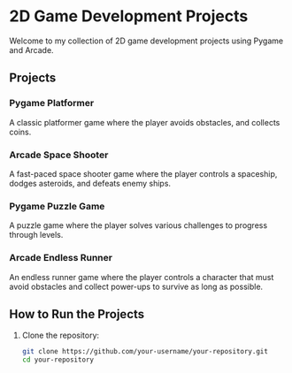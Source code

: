 # 2D Game Development Projects

Welcome to my collection of 2D game development projects using Pygame and Arcade.

## Projects

### Pygame Platformer

A classic platformer game where the player avoids obstacles, and collects coins.

### Arcade Space Shooter

A fast-paced space shooter game where the player controls a spaceship, dodges asteroids, and defeats enemy ships.

### Pygame Puzzle Game

A puzzle game where the player solves various challenges to progress through levels.

### Arcade Endless Runner

An endless runner game where the player controls a character that must avoid obstacles and collect power-ups to survive as long as possible.

## How to Run the Projects

1. Clone the repository:
   ```sh
   git clone https://github.com/your-username/your-repository.git
   cd your-repository
